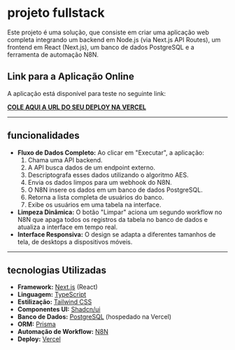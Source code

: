 # projeto fullstack

Este projeto é uma solução, que consiste em criar uma aplicação web completa integrando um backend em Node.js (via Next.js API Routes), um frontend em React (Next.js), um banco de dados PostgreSQL e a ferramenta de automação N8N.

## Link para a Aplicação Online

A aplicação está disponível para teste no seguinte link:

[**COLE AQUI A URL DO SEU DEPLOY NA VERCEL**](https://COLE_AQUI_A_URL_DO_SEU_DEPLOY_NA_VERCEL)

---

## funcionalidades

* **Fluxo de Dados Completo:** Ao clicar em "Executar", a aplicação:
    1.  Chama uma API backend.
    2.  A API busca dados de um endpoint externo.
    3.  Descriptografa esses dados utilizando o algoritmo AES.
    4.  Envia os dados limpos para um webhook do N8N.
    5.  O N8N insere os dados em um banco de dados PostgreSQL.
    6.  Retorna a lista completa de usuários do banco.
    7.  Exibe os usuários em uma tabela na interface.
* **Limpeza Dinâmica:** O botão "Limpar" aciona um segundo workflow no N8N que apaga todos os registros da tabela no banco de dados e atualiza a interface em tempo real.
* **Interface Responsiva:** O design se adapta a diferentes tamanhos de tela, de desktops a dispositivos móveis.

---

## tecnologias Utilizadas

* **Framework:** [Next.js](https://nextjs.org/) (React)
* **Linguagem:** [TypeScript](https://www.typescriptlang.org/)
* **Estilização:** [Tailwind CSS](https://tailwindcss.com/)
* **Componentes UI:** [Shadcn/ui](https://ui.shadcn.com/)
* **Banco de Dados:** [PostgreSQL](https://www.postgresql.org/) (hospedado na Vercel)
* **ORM:** [Prisma](https://www.prisma.io/)
* **Automação de Workflow:** [N8N](https://n8n.io/)
* **Deploy:** [Vercel](https://vercel.com/)